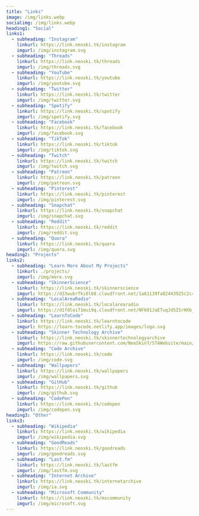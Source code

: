 ```yaml
---
title: "Links"
image: /img/links.webp
socialimg: /img/links.webp
heading1: "Social"
links1:
  - subheading: "Instagram"
    linkurl: https://link.neoski.tk/instagram
    imgurl: /img/instagram.svg
  - subheading: "Threads"
    linkurl: https://link.neoski.tk/threads
    imgurl: /img/threads.svg
  - subheading: "YouTube"
    linkurl: https://link.neoski.tk/youtube
    imgurl: /img/youtube.svg
  - subheading: "Twitter"
    linkurl: https://link.neoski.tk/twitter
    imgurl: /img/twitter.svg
  - subheading: "Spotify"
    linkurl: https://link.neoski.tk/spotify
    imgurl: /img/spotify.svg
  - subheading: "Facebook"
    linkurl: https://link.neoski.tk/facebook
    imgurl: /img/facebook.svg
  - subheading: "TikTok"
    linkurl: https://link.neoski.tk/tiktok
    imgurl: /img/tiktok.svg
  - subheading: "Twitch"
    linkurl: https://link.neoski.tk/twitch
    imgurl: /img/twitch.svg
  - subheading: "Patreon"
    linkurl: https://link.neoski.tk/patreon
    imgurl: /img/patreon.svg
  - subheading: "Pinterest"
    linkurl: https://link.neoski.tk/pinterest
    imgurl: /img/pinterest.svg
  - subheading: "Snapchat"
    linkurl: https://link.neoski.tk/snapchat
    imgurl: /img/snapchat.svg
  - subheading: "Reddit"
    linkurl: https://link.neoski.tk/reddit
    imgurl: /img/reddit.svg
  - subheading: "Quora"
    linkurl: https://link.neoski.tk/quora
    imgurl: /img/quora.svg
heading2: "Projects"
links2:
  - subheading: "Learn More About My Projects"
    linkurl: ./projects/
    imgurl: /img/more.svg
  - subheading: "SkinnerScience"
    linkurl: https://link.neoski.tk/skinnerscience
    imgurl: https://d33wubrfki0l68.cloudfront.net/1a61139fa82443925c2c41e459157345218b8a5b/9d160/favicon.svg
  - subheading: "LocalAreaRadio"
    linkurl: https://link.neoski.tk/localarearadio
    imgurl: https://d1fdloi71mui9q.cloudfront.net/NF601JaETuqJd5ISrHXb_8xzJzduraasoNPLe
  - subheading: "LearnToCode"
    linkurl: https://link.neoski.tk/learntocode
    imgurl: https://learn-tocode.netlify.app/images/logo.svg
  - subheading: "Skinner Technology Archive"
    linkurl: https://link.neoski.tk/skinnertechnologyarchive
    imgurl: https://raw.githubusercontent.com/NeoSkin7/STAWebsite/main/IMAGES/FAVICON.PNG
  - subheading: "Code Archive"
    linkurl: https://link.neoski.tk/code
    imgurl: /img/code.svg
  - subheading: "Wallpapers"
    linkurl: https://link.neoski.tk/wallpapers
    imgurl: /img/wallpapers.svg
  - subheading: "GitHub"
    linkurl: https://link.neoski.tk/github
    imgurl: /img/github.svg
  - subheading: "CodePen"
    linkurl: https://link.neoski.tk/codepen
    imgurl: /img/codepen.svg
heading3: "Other"
links3:
  - subheading: "Wikipedia"
    linkurl: https://link.neoski.tk/wikipedia
    imgurl: /img/wikipedia.svg
  - subheading: "GoodReads"
    linkurl: https://link.neoski.tk/goodreads
    imgurl: /img/goodreads.svg
  - subheading: "Last.fm"
    linkurl: https://link.neoski.tk/lastfm
    imgurl: /img/lastfm.svg
  - subheading: "Internet Archive"
    linkurl: https://link.neoski.tk/internetarchive
    imgurl: /img/ia.svg
  - subheading: "Microsoft Community"
    linkurl: https://link.neoski.tk/mscommunity
    imgurl: /img/microsoft.svg
---
```

